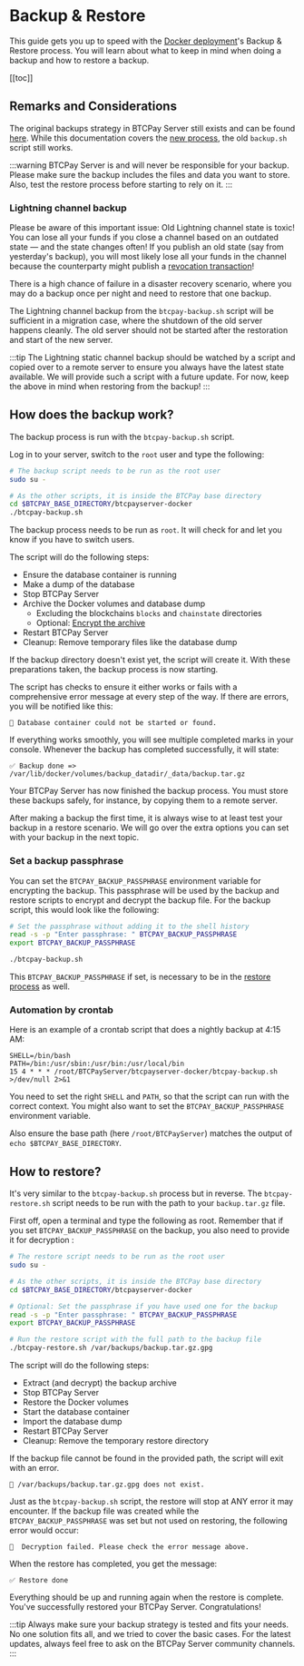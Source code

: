 # Backup & Restore

This guide gets you up to speed with the [Docker deployment](https://docs.btcpayserver.org/Docker/)'s Backup & Restore process.
You will learn about what to keep in mind when doing a backup and how to restore a backup.

[[toc]]

## Remarks and Considerations

The original backups strategy in BTCPay Server still exists and can be found [here](https://docs.btcpayserver.org/Docker/#how-can-i-back-up-my-btcpay-server).
While this documentation covers the [new process](https://github.com/btcpayserver/btcpayserver-docker/pull/641), the old `backup.sh` script still works.

:::warning
BTCPay Server is and will never be responsible for your backup.
Please make sure the backup includes the files and data you want to store.
Also, test the restore process before starting to rely on it.
:::

### Lightning channel backup

Please be aware of this important issue:
Old Lightning channel state is toxic!
You can lose all your funds if you close a channel based on an outdated state — and the state changes often!
If you publish an old state (say from yesterday's backup), you will most likely lose all your funds in the channel because the counterparty might publish a [revocation transaction](https://www.d11n.net/lightning-network-payment-channel-lifecycle.html#what-happens-in-case-of-a-false-close%3F)!

There is a high chance of failure in a disaster recovery scenario, where you may do a backup once per night and need to restore that one backup.

The Lightning channel backup from the `btcpay-backup.sh` script will be sufficient in a migration case, where the shutdown of the old server happens cleanly.
The old server should not be started after the restoration and start of the new server.

:::tip
The Lightning static channel backup should be watched by a script and copied over to a remote server to ensure you always have the latest state available.
We will provide such a script with a future update.
For now, keep the above in mind when restoring from the backup!
:::

## How does the backup work?

The backup process is run with the `btcpay-backup.sh` script.

Log in to your server, switch to the `root` user and type the following:

```bash
# The backup script needs to be run as the root user
sudo su -

# As the other scripts, it is inside the BTCPay base directory
cd $BTCPAY_BASE_DIRECTORY/btcpayserver-docker
./btcpay-backup.sh
```

The backup process needs to be run as `root`.
It will check for and let you know if you have to switch users.

The script will do the following steps:

* Ensure the database container is running
* Make a dump of the database
* Stop BTCPay Server
* Archive the Docker volumes and database dump
  * Excluding the blockchains `blocks` and `chainstate` directories
  * Optional: [Encrypt the archive](#set-a-backup-passphrase)
* Restart BTCPay Server
* Cleanup: Remove temporary files like the database dump

If the backup directory doesn't exist yet, the script will create it.
With these preparations taken, the backup process is now starting.

The script has checks to ensure it either works or fails with a comprehensive error message at every step of the way.
If there are errors, you will be notified like this:

```
🚨 Database container could not be started or found.
```

If everything works smoothly, you will see multiple completed marks in your console.
Whenever the backup has completed successfully, it will state:

```
✅ Backup done => /var/lib/docker/volumes/backup_datadir/_data/backup.tar.gz
```

Your BTCPay Server has now finished the backup process.
You must store these backups safely, for instance, by copying them to a remote server.

After making a backup the first time, it is always wise to at least test your backup in a restore scenario.
We will go over the extra options you can set with your backup in the next topic.

### Set a backup passphrase

You can set the `BTCPAY_BACKUP_PASSPHRASE` environment variable for encrypting the backup.
This passphrase will be used by the backup and restore scripts to encrypt and decrypt the backup file.
For the backup script, this would look like the following:

```bash
# Set the passphrase without adding it to the shell history
read -s -p "Enter passphrase: " BTCPAY_BACKUP_PASSPHRASE
export BTCPAY_BACKUP_PASSPHRASE

./btcpay-backup.sh
```

This `BTCPAY_BACKUP_PASSPHRASE` if set, is necessary to be in the [restore process](#how-to-restore) as well.

### Automation by crontab

Here is an example of a crontab script that does a nightly backup at 4:15 AM:

```
SHELL=/bin/bash
PATH=/bin:/usr/sbin:/usr/bin:/usr/local/bin
15 4 * * * /root/BTCPayServer/btcpayserver-docker/btcpay-backup.sh >/dev/null 2>&1
```

You need to set the right `SHELL` and `PATH`, so that the script can run with the correct context.
You might also want to set the `BTCPAY_BACKUP_PASSPHRASE` environment variable.

Also ensure the base path (here `/root/BTCPayServer`) matches the output of `echo $BTCPAY_BASE_DIRECTORY`.

## How to restore?

It's very similar to the `btcpay-backup.sh` process but in reverse.
The `btcpay-restore.sh` script needs to be run with the path to your `backup.tar.gz` file.

First off, open a terminal and type the following as root.
Remember that if you set `BTCPAY_BACKUP_PASSPHRASE` on the backup, you also need to provide it for decryption :

```bash
# The restore script needs to be run as the root user
sudo su -

# As the other scripts, it is inside the BTCPay base directory
cd $BTCPAY_BASE_DIRECTORY/btcpayserver-docker

# Optional: Set the passphrase if you have used one for the backup
read -s -p "Enter passphrase: " BTCPAY_BACKUP_PASSPHRASE
export BTCPAY_BACKUP_PASSPHRASE

# Run the restore script with the full path to the backup file
./btcpay-restore.sh /var/backups/backup.tar.gz.gpg
```

The script will do the following steps:

* Extract (and decrypt) the backup archive
* Stop BTCPay Server
* Restore the Docker volumes
* Start the database container
* Import the database dump
* Restart BTCPay Server
* Cleanup: Remove the temporary restore directory

If the backup file cannot be found in the provided path, the script will exit with an error.

```
🚨 /var/backups/backup.tar.gz.gpg does not exist.
```

Just as the `btcpay-backup.sh` script, the restore will stop at ANY error it may encounter.
If the backup file was created while the `BTCPAY_BACKUP_PASSPHRASE` was set but not used on restoring, the following error would occur:

```
🚨  Decryption failed. Please check the error message above.
```

When the restore has completed, you get the message:

```
✅ Restore done
```

Everything should be up and running again when the restore is complete.
You've successfully restored your BTCPay Server. Congratulations!

:::tip
Always make sure your backup strategy is tested and fits your needs.
No one solution fits all, and we tried to cover the basic cases.
For the latest updates, always feel free to ask on the BTCPay Server community channels.
:::
